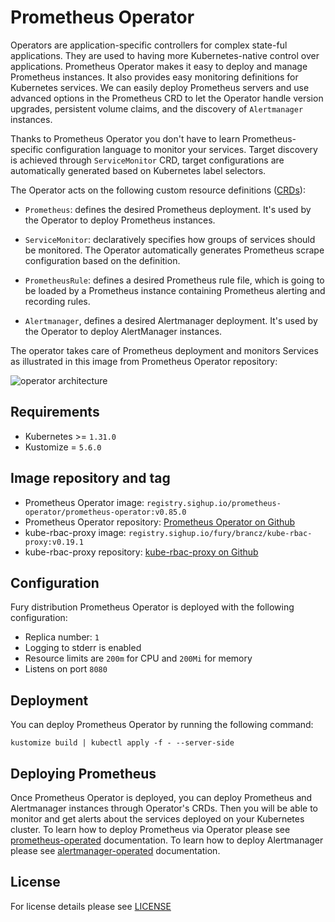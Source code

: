 # Prometheus Operator

<!-- <SD-DOCS> -->

Operators are application-specific controllers for complex state-ful
applications. They are used to having more Kubernetes-native control over
applications. Prometheus Operator makes it easy to deploy and manage Prometheus
instances. It also provides easy monitoring definitions for Kubernetes
services. We can easily deploy Prometheus servers and use advanced options in
the Prometheus CRD to let the Operator handle version upgrades, persistent
volume claims, and the discovery of `Alertmanager` instances.

Thanks to Prometheus Operator you don't have to learn Prometheus-specific
configuration language to monitor your services. Target discovery is achieved
through `ServiceMonitor` CRD, target configurations are automatically generated
based on Kubernetes label selectors.

The Operator acts on the following custom resource definitions
([CRDs](https://kubernetes.io/docs/concepts/extend-kubernetes/api-extension/custom-resources/)):

- `Prometheus`: defines the desired Prometheus deployment. It's used by the
  Operator to deploy Prometheus instances.

- `ServiceMonitor`: declaratively specifies how groups of services should be
  monitored. The Operator automatically generates Prometheus scrape
  configuration based on the definition.

- `PrometheusRule`: defines a desired Prometheus rule file, which is going to be
  loaded by a Prometheus instance containing Prometheus alerting and recording
  rules.

- `Alertmanager`, defines a desired Alertmanager deployment. It's used by the
  Operator to deploy AlertManager instances.

The operator takes care of Prometheus deployment and monitors Services as
illustrated in this image from Prometheus Operator repository:

![operator architecture](https://github.com/prometheus-operator/prometheus-operator/blob/main/Documentation/user-guides/images/architecture.png)

## Requirements

- Kubernetes >= `1.31.0`
- Kustomize = `5.6.0`

## Image repository and tag

- Prometheus Operator image: `registry.sighup.io/prometheus-operator/prometheus-operator:v0.85.0`
- Prometheus Operator repository: [Prometheus Operator on Github][prom-op-github]
- kube-rbac-proxy image: `registry.sighup.io/fury/brancz/kube-rbac-proxy:v0.19.1`
- kube-rbac-proxy repository: [kube-rbac-proxy on Github][krp-gh]

## Configuration

Fury distribution Prometheus Operator is deployed with the following configuration:

- Replica number: `1`
- Logging to stderr is enabled
- Resource limits are `200m` for CPU and `200Mi` for memory
- Listens on port `8080`

## Deployment

You can deploy Prometheus Operator by running the following command:

```shell
kustomize build | kubectl apply -f - --server-side
```

## Deploying Prometheus

Once Prometheus Operator is deployed, you can deploy Prometheus and Alertmanager
instances through Operator's CRDs. Then you will be able to monitor and get
alerts about the services deployed on your Kubernetes cluster. To learn how to
deploy Prometheus via Operator please see
[prometheus-operated](../prometheus-operated) documentation. To learn how to
deploy Alertmanager please see [alertmanager-operated](../alertmanager-operated)
documentation.

<!-- Links -->

[prom-op-github]: https://github.com/prometheus-operator/prometheus-operator
[krp-gh]: https://quay.io/repository/brancz/kube-rbac-proxy

<!-- </SD-DOCS> -->

## License

For license details please see [LICENSE](../../LICENSE)
